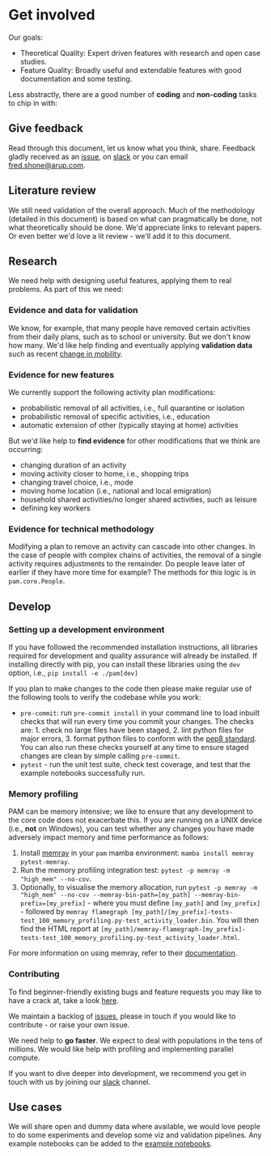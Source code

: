 # Get involved

Our goals:

- Theoretical Quality: Expert driven features with research and open case studies.
- Feature Quality: Broadly useful and extendable features with good documentation and some testing.

Less abstractly, there are a good number of **coding** and **non-coding** tasks to chip in with:

## Give feedback

Read through this document, let us know what you think, share.
Feedback gladly received as an [issue](https://github.com/arup-group/pam/issues), on [slack](https://join.slack.com/share/I011QU6NN9J/3jAlIBVEbvNln55kGvtZv6ML/zt-dih8pklw-nOPgRzbL3SKj5coH9xemFA) or you can email fred.shone@arup.com.

## Literature review

We still need validation of the overall approach.
Much of the methodology (detailed in this document) is based on what can pragmatically be done, not what theoretically should be done.
We'd appreciate links to relevant papers.
Or even better we'd love a lit review - we'll add it to this document.

## Research

We need help with designing useful features, applying them to real problems.
As part of this we need:

### Evidence and data for validation

We know, for example, that many people have removed certain activities from their daily plans, such as to school or university.
But we don't know how many.
We'd like help finding and eventually applying **validation data** such as recent [change in mobility](https://www.google.com/covid19/mobility/).

### Evidence for new features

We currently support the following activity plan modifications:

- probabilistic removal of all activities, i.e., full quarantine or isolation
- probabilistic removal of specific activities, i.e., education
- automatic extension of other (typically staying at home) activities

But we'd like help to **find evidence** for other modifications that we think are occurring:

- changing duration of an activity
- moving activity closer to home, i.e., shopping trips
- changing travel choice, i.e., mode
- moving home location (i.e., national and local emigration)
- household shared activities/no longer shared activities, such as leisure
- defining key workers

### Evidence for technical methodology

Modifying a plan to remove an activity can cascade into other changes.
In the case of people with complex chains of activities, the removal of a single activity requires adjustments to the remainder.
Do people leave later of earlier if they have more time for example?
The methods for this logic is in `pam.core.People`.

## Develop

### Setting up a development environment

If you have followed the recommended installation instructions, all libraries required for development and quality assurance will already be installed.
If installing directly with pip, you can install these libraries using the `dev` option, i.e., `pip install -e ./pam[dev]`

If you plan to make changes to the code then please make regular use of the following tools to verify the codebase while you work:

- `pre-commit`: run `pre-commit install` in your command line to load inbuilt checks that will run every time you commit your changes.
The checks are: 1. check no large files have been staged, 2. lint python files for major errors, 3. format python files to conform with the [pep8 standard](https://peps.python.org/pep-0008/).
You can also run these checks yourself at any time to ensure staged changes are clean by simple calling `pre-commit`.
- `pytest` - run the unit test suite, check test coverage, and test that the example notebooks successfully run.

### Memory profiling
PAM can be memory intensive; we like to ensure that any development to the core code does not exacerbate this.
If you are running on a UNIX device (i.e., **not** on Windows), you can test whether any changes you have made adversely impact memory and time performance as follows:

1. Install [memray](https://bloomberg.github.io/memray/index.html) in your `pam` mamba environment: `mamba install memray pytest-memray`.
2. Run the memory profiling integration test: `pytest -p memray -m "high_mem" --no-cov`. 
3. Optionally, to visualise the memory allocation, run `pytest -p memray -m "high_mem" --no-cov --memray-bin-path=[my_path] --memray-bin-prefix=[my_prefix]` - where you must define `[my_path]` and `[my_prefix]` - followed by `memray flamegraph [my_path]/[my_prefix]-tests-test_100_memory_profiling.py-test_activity_loader.bin`.
You will then find the HTML report at `[my_path]/memray-flamegraph-[my_prefix]-tests-test_100_memory_profiling.py-test_activity_loader.html`.

For more information on using memray, refer to their [documentation](https://bloomberg.github.io/memray/index.html).

### Contributing

To find beginner-friendly existing bugs and feature requests you may like to have a crack at, take a look [here](https://github.com/arup-group/pam/contribute).

We maintain a backlog of [issues](https://github.com/arup-group/pam/issues), please in touch if you would like to contribute - or raise your own issue.

We need help to **go faster**. We expect to deal with populations in the tens of millions.
We would like help with profiling and implementing parallel compute.

If you want to dive deeper into development, we recommend you get in touch with us by joining our [slack](https://join.slack.com/share/I011QU6NN9J/3jAlIBVEbvNln55kGvtZv6ML/zt-dih8pklw-nOPgRzbL3SKj5coH9xemFA) channel.

## Use cases
We will share open and dummy data where available, we would love people to do some experiments and develop some viz and validation pipelines.
Any example notebooks can be added to the [example notebooks](https://github.com/arup-group/pam/tree/master/examples).
